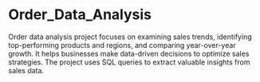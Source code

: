 # Order_Data_Analysis
Order data analysis project focuses on examining sales trends, identifying top-performing products and regions, and comparing year-over-year growth. It helps businesses make data-driven decisions to optimize sales strategies. The project uses SQL queries to extract valuable insights from sales data.
